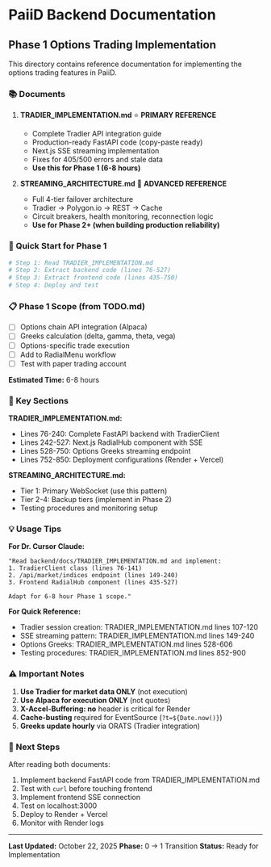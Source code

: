 # PaiiD Backend Documentation

## Phase 1 Options Trading Implementation

This directory contains reference documentation for implementing the options trading features in PaiiD.

### 📚 Documents

1. **TRADIER_IMPLEMENTATION.md** ⭐ **PRIMARY REFERENCE**
   - Complete Tradier API integration guide
   - Production-ready FastAPI code (copy-paste ready)
   - Next.js SSE streaming implementation
   - Fixes for 405/500 errors and stale data
   - **Use this for Phase 1 (6-8 hours)**

2. **STREAMING_ARCHITECTURE.md** 📖 **ADVANCED REFERENCE**
   - Full 4-tier failover architecture
   - Tradier → Polygon.io → REST → Cache
   - Circuit breakers, health monitoring, reconnection logic
   - **Use for Phase 2+ (when building production reliability)**

### 🎯 Quick Start for Phase 1

```bash
# Step 1: Read TRADIER_IMPLEMENTATION.md
# Step 2: Extract backend code (lines 76-527)
# Step 3: Extract frontend code (lines 435-750)
# Step 4: Deploy and test
```

### 📋 Phase 1 Scope (from TODO.md)

- [ ] Options chain API integration (Alpaca)
- [ ] Greeks calculation (delta, gamma, theta, vega)
- [ ] Options-specific trade execution
- [ ] Add to RadialMenu workflow
- [ ] Test with paper trading account

**Estimated Time:** 6-8 hours

### 🔗 Key Sections

**TRADIER_IMPLEMENTATION.md:**
- Lines 76-240: Complete FastAPI backend with TradierClient
- Lines 242-527: Next.js RadialHub component with SSE
- Lines 528-750: Options Greeks streaming endpoint
- Lines 752-850: Deployment configurations (Render + Vercel)

**STREAMING_ARCHITECTURE.md:**
- Tier 1: Primary WebSocket (use this pattern)
- Tier 2-4: Backup tiers (implement in Phase 2)
- Testing procedures and monitoring setup

### 💡 Usage Tips

**For Dr. Cursor Claude:**
```
"Read backend/docs/TRADIER_IMPLEMENTATION.md and implement:
1. TradierClient class (lines 76-141)
2. /api/market/indices endpoint (lines 149-240)
3. Frontend RadialHub component (lines 435-527)

Adapt for 6-8 hour Phase 1 scope."
```

**For Quick Reference:**
- Tradier session creation: TRADIER_IMPLEMENTATION.md lines 107-120
- SSE streaming pattern: TRADIER_IMPLEMENTATION.md lines 149-240
- Options Greeks: TRADIER_IMPLEMENTATION.md lines 528-606
- Testing procedures: TRADIER_IMPLEMENTATION.md lines 852-900

### ⚠️ Important Notes

1. **Use Tradier for market data ONLY** (not execution)
2. **Use Alpaca for execution ONLY** (not quotes)
3. **X-Accel-Buffering: no** header is critical for Render
4. **Cache-busting** required for EventSource (`?t=${Date.now()}`)
5. **Greeks update hourly** via ORATS (Tradier integration)

### 🚀 Next Steps

After reading both documents:
1. Implement backend FastAPI code from TRADIER_IMPLEMENTATION.md
2. Test with `curl` before touching frontend
3. Implement frontend SSE connection
4. Test on localhost:3000
5. Deploy to Render + Vercel
6. Monitor with Render logs

---

**Last Updated:** October 22, 2025
**Phase:** 0 → 1 Transition
**Status:** Ready for Implementation
